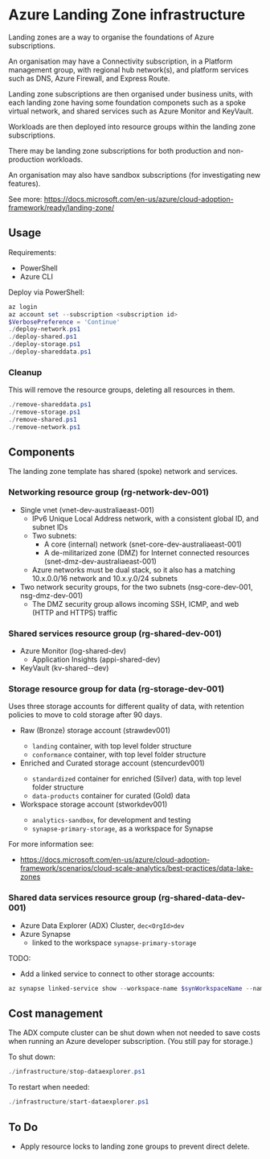 Azure Landing Zone infrastructure
=================================

Landing zones are a way to organise the foundations of Azure subscriptions.

An organisation may have a Connectivity subscription, in a Platform management group,
with regional hub network(s), and platform services such as DNS, Azure Firewall, and Express Route.

Landing zone subscriptions are then organised under business units, with
each landing zone having some foundation componets such as a spoke virtual network,
and shared services such as Azure Monitor and KeyVault.

Workloads are then deployed into resource groups within the landing zone subscriptions.

There may be landing zone subscriptions for both production and non-production workloads.

An organisation may also have sandbox subscriptions (for investigating new features).

See more: https://docs.microsoft.com/en-us/azure/cloud-adoption-framework/ready/landing-zone/


Usage
-----

Requirements:
* PowerShell
* Azure CLI

Deploy via PowerShell:

```powershell
az login
az account set --subscription <subscription id>
$VerbosePreference = 'Continue'
./deploy-network.ps1
./deploy-shared.ps1
./deploy-storage.ps1
./deploy-shareddata.ps1
```

### Cleanup

This will remove the resource groups, deleting all resources in them.

```powershell
./remove-shareddata.ps1
./remove-storage.ps1
./remove-shared.ps1
./remove-network.ps1
```

Components
----------

The landing zone template has shared (spoke) network and services.

### Networking resource group (rg-network-dev-001)

* Single vnet (vnet-dev-australiaeast-001)
  - IPv6 Unique Local Address network, with a consistent global ID, and subnet IDs
  - Two subnets:
    - A core (internal) network (snet-core-dev-australiaeast-001)
    - A de-militarized zone (DMZ) for Internet connected resources (snet-dmz-dev-australiaeast-001)
  - Azure networks must be dual stack, so it also has a matching 10.x.0.0/16 network and 10.x.y.0/24 subnets
* Two network security groups, for the two subnets (nsg-core-dev-001, nsg-dmz-dev-001)
  - The DMZ security group allows incoming SSH, ICMP, and web (HTTP and HTTPS) traffic

### Shared services resource group (rg-shared-dev-001)

* Azure Monitor (log-shared-dev)
  - Application Insights (appi-shared-dev)
* KeyVault (kv-shared-<OrgId>-dev)

### Storage resource group for data (rg-storage-dev-001)

Uses three storage accounts for different quality of data, with retention policies to move to cold storage after 90 days.

* Raw (Bronze) storage account (straw<OrdId>dev001)
  - `landing` container, with top level folder structure
  - `conformance` container, with top level folder structure
* Enriched and Curated storage account (stencur<OrdId>dev001)
  - `standardized` container for enriched (Silver) data, with top level folder structure
  - `data-products` container for curated (Gold) data
* Workspace storage account (stwork<OrdId>dev001)
  - `analytics-sandbox`, for development and testing
  - `synapse-primary-storage`, as a workspace for Synapse

For more information see:

* https://docs.microsoft.com/en-us/azure/cloud-adoption-framework/scenarios/cloud-scale-analytics/best-practices/data-lake-zones 

### Shared data services resource group (rg-shared-data-dev-001)

* Azure Data Explorer (ADX) Cluster, `dec<OrgId>dev`
* Azure Synapse
  - linked to the workspace `synapse-primary-storage`

TODO:

* Add a linked service to connect to other storage accounts:

```powershell
az synapse linked-service show --workspace-name $synWorkspaceName --name AzureDataLakeRaw001
```

Cost management
---------------

The ADX compute cluster can be shut down when not needed to save costs when running an Azure developer subscription. (You still pay for storage.)

To shut down:

```powershell
./infrastructure/stop-dataexplorer.ps1
```

To restart when needed:

```powershell
./infrastructure/start-dataexplorer.ps1
```


To Do
-----

* Apply resource locks to landing zone groups to prevent direct delete.
